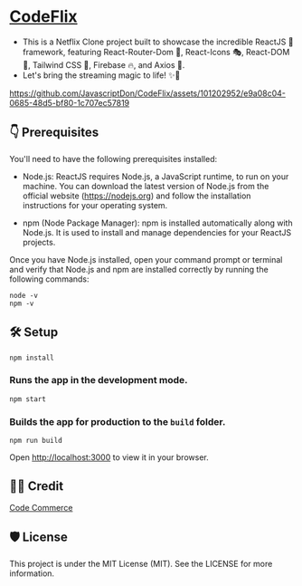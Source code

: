 # [CodeFlix](https://codeflix23.netlify.app/)

- This is a Netflix Clone project built to showcase the incredible ReactJS 🌟 framework, featuring React-Router-Dom 🚦, React-Icons 🎭, React-DOM 🏰, Tailwind CSS 💅, Firebase 🔥, and Axios 📡. 
- Let's bring the streaming magic to life! ✨🎥



https://github.com/JavascriptDon/CodeFlix/assets/101202952/e9a08c04-0685-48d5-bf80-1c707ec57819






## 👇 Prerequisites

You'll need to have the following prerequisites installed:

- Node.js: ReactJS requires Node.js, a JavaScript runtime, to run on your machine. 
You can download the latest version of Node.js from the official website (https://nodejs.org) and follow the installation instructions for your operating system.

- npm (Node Package Manager): npm is installed automatically along with Node.js. It is used to install and manage dependencies for your ReactJS projects.

Once you have Node.js installed, open your command prompt or terminal and verify that Node.js and npm are installed correctly by running the following commands:

```
node -v
npm -v
```


## 🛠️ Setup

```
npm install
```

### Runs the app in the development mode.
```
npm start
```

### Builds the app for production to the `build` folder.
```
npm run build
```
Open [http://localhost:3000](http://localhost:3000) to view it in your browser.

## 👨‍💻 Credit

[Code Commerce](https://www.youtube.com/watch?v=ATz8wg6sg30)
 
## 🛡️ License
 
This project is under the MIT License (MIT). See the LICENSE for more information.





